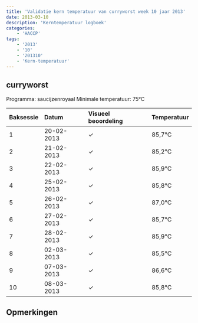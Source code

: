 ```yaml
---
title: 'Validatie kern temperatuur van curryworst week 10 jaar 2013'
date: 2013-03-10
description: 'Kerntemperatuur logboek'
categories:
    - 'HACCP'
tags:
    - '2013'
    - '10'
    - '201310'
    - 'Kern-temperatuur'
---
```


## curryworst

Programma: saucijzenroyaal
Minimale temperatuur: 75°C

| Baksessie | Datum | Visueel beoordeling | Temperatuur |
|:---|:---|:---|:---|
| 1 | 20-02-2013 | &check; | 85,7°C |
| 2 | 21-02-2013 | &check; | 85,2°C |
| 3 | 22-02-2013 | &check; | 85,9°C |
| 4 | 25-02-2013 | &check; | 85,8°C |
| 5 | 26-02-2013 | &check; | 87,0°C |
| 6 | 27-02-2013 | &check; | 85,7°C |
| 7 | 28-02-2013 | &check; | 85,9°C |
| 8 | 02-03-2013 | &check; | 85,5°C |
| 9 | 07-03-2013 | &check; | 86,6°C |
| 10 | 08-03-2013 | &check; | 85,8°C |

## Opmerkingen


